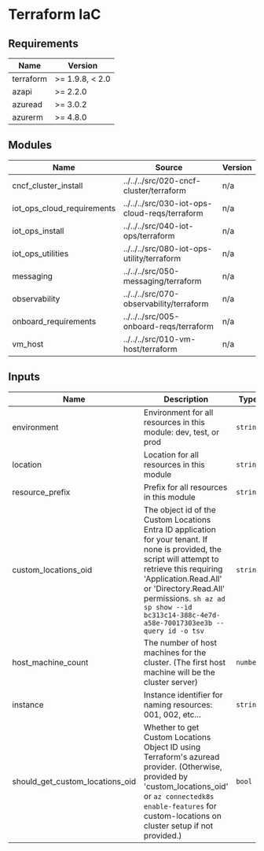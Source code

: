 <!-- BEGIN_TF_DOCS -->
<!-- markdown-table-prettify-ignore-start -->
# Terraform IaC

## Requirements

| Name | Version |
|------|---------|
| terraform | >= 1.9.8, < 2.0 |
| azapi | >= 2.2.0 |
| azuread | >= 3.0.2 |
| azurerm | >= 4.8.0 |

## Modules

| Name | Source | Version |
|------|--------|---------|
| cncf\_cluster\_install | ../../../src/020-cncf-cluster/terraform | n/a |
| iot\_ops\_cloud\_requirements | ../../../src/030-iot-ops-cloud-reqs/terraform | n/a |
| iot\_ops\_install | ../../../src/040-iot-ops/terraform | n/a |
| iot\_ops\_utilities | ../../../src/080-iot-ops-utility/terraform | n/a |
| messaging | ../../../src/050-messaging/terraform | n/a |
| observability | ../../../src/070-observability/terraform | n/a |
| onboard\_requirements | ../../../src/005-onboard-reqs/terraform | n/a |
| vm\_host | ../../../src/010-vm-host/terraform | n/a |

## Inputs

| Name | Description | Type | Default | Required |
|------|-------------|------|---------|:--------:|
| environment | Environment for all resources in this module: dev, test, or prod | `string` | n/a | yes |
| location | Location for all resources in this module | `string` | n/a | yes |
| resource\_prefix | Prefix for all resources in this module | `string` | n/a | yes |
| custom\_locations\_oid | The object id of the Custom Locations Entra ID application for your tenant. If none is provided, the script will attempt to retrieve this requiring 'Application.Read.All' or 'Directory.Read.All' permissions. ```sh az ad sp show --id bc313c14-388c-4e7d-a58e-70017303ee3b --query id -o tsv``` | `string` | `null` | no |
| host\_machine\_count | The number of host machines for the cluster. (The first host machine will be the cluster server) | `number` | `3` | no |
| instance | Instance identifier for naming resources: 001, 002, etc... | `string` | `"001"` | no |
| should\_get\_custom\_locations\_oid | Whether to get Custom Locations Object ID using Terraform's azuread provider. (Otherwise, provided by 'custom\_locations\_oid' or `az connectedk8s enable-features` for custom-locations on cluster setup if not provided.) | `bool` | `true` | no |
<!-- markdown-table-prettify-ignore-end -->
<!-- END_TF_DOCS -->
